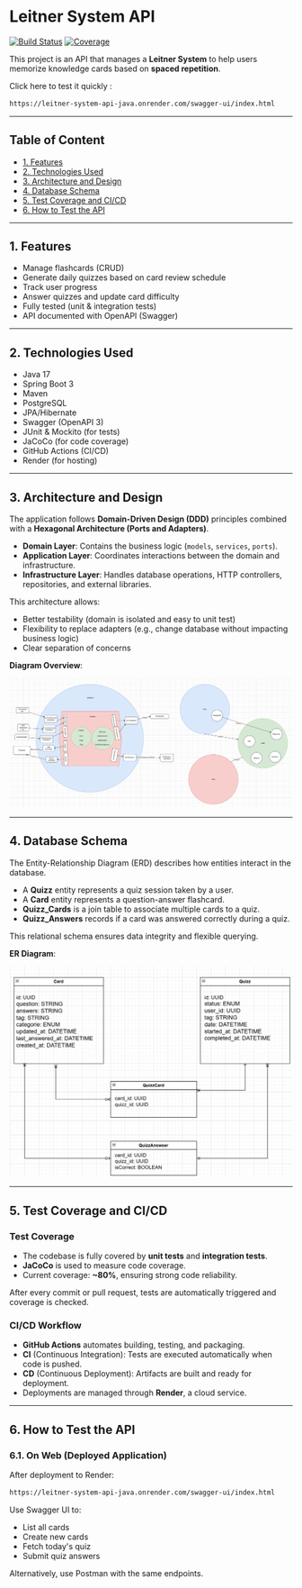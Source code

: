 # Leitner System API

[![Build Status](https://github.com/maliklafia-dev/leitner-system-api-java/actions/workflows/ci.yml/badge.svg)](https://github.com/maliklafia-dev/leitner-system-api-java/actions)
[![Coverage](https://img.shields.io/badge/coverage-80%25-brightgreen)](#)

This project is an API that manages a **Leitner System** to help users memorize knowledge cards based on **spaced repetition**.

Click here to test it quickly :

```bash
https://leitner-system-api-java.onrender.com/swagger-ui/index.html
```

---

## Table of Content
- [1. Features](#1-features)
- [2. Technologies Used](#2-technologies-used)
- [3. Architecture and Design](#3-architecture-and-design)
- [4. Database Schema](#4-database-schema)
- [5. Test Coverage and CI/CD](#5-test-coverage-and-cicd)
- [6. How to Test the API](#6-how-to-test-the-api)

---

## 1. Features

- Manage flashcards (CRUD)
- Generate daily quizzes based on card review schedule
- Track user progress
- Answer quizzes and update card difficulty
- Fully tested (unit & integration tests)
- API documented with OpenAPI (Swagger)

---

## 2. Technologies Used

- Java 17
- Spring Boot 3
- Maven
- PostgreSQL
- JPA/Hibernate
- Swagger (OpenAPI 3)
- JUnit & Mockito (for tests)
- JaCoCo (for code coverage)
- GitHub Actions (CI/CD)
- Render (for hosting)

---

## 3. Architecture and Design

The application follows **Domain-Driven Design (DDD)** principles combined with a **Hexagonal Architecture (Ports and Adapters)**.

- **Domain Layer**: Contains the business logic (`models`, `services`, `ports`).
- **Application Layer**: Coordinates interactions between the domain and infrastructure.
- **Infrastructure Layer**: Handles database operations, HTTP controllers, repositories, and external libraries.

This architecture allows:

- Better testability (domain is isolated and easy to unit test)
- Flexibility to replace adapters (e.g., change database without impacting business logic)
- Clear separation of concerns

**Diagram Overview**:

![img_1.png](img_1.png)

---

## 4. Database Schema

The Entity-Relationship Diagram (ERD) describes how entities interact in the database.

- A **Quizz** entity represents a quiz session taken by a user.
- A **Card** entity represents a question-answer flashcard.
- **Quizz_Cards** is a join table to associate multiple cards to a quiz.
- **Quizz_Answers** records if a card was answered correctly during a quiz.

This relational schema ensures data integrity and flexible querying.

**ER Diagram**:

![img_3.png](img_3.png)

---

## 5. Test Coverage and CI/CD

### Test Coverage
- The codebase is fully covered by **unit tests** and **integration tests**.
- **JaCoCo** is used to measure code coverage.
- Current coverage: **~80%**, ensuring strong code reliability.

After every commit or pull request, tests are automatically triggered and coverage is checked.

### CI/CD Workflow
- **GitHub Actions** automates building, testing, and packaging.
- **CI** (Continuous Integration): Tests are executed automatically when code is pushed.
- **CD** (Continuous Deployment): Artifacts are built and ready for deployment.
- Deployments are managed through **Render**, a cloud service.

---

## 6. How to Test the API

### 6.1. On Web (Deployed Application)

After deployment to Render:

```bash
https://leitner-system-api-java.onrender.com/swagger-ui/index.html
```

Use Swagger UI to:

- List all cards
- Create new cards
- Fetch today's quiz
- Submit quiz answers

Alternatively, use Postman with the same endpoints.
